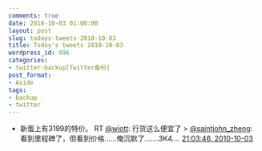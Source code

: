 ```yaml
---
comments: true
date: 2010-10-03 01:00:00
layout: post
slug: todays-tweets-2010-10-03
title: Today's tweets 2010-10-03
wordpress_id: 996
categories:
- twitter-backup[Twitter备份]
post_format:
- Aside
tags:
- backup
- twitter
---
```





  * 新蛋上有3199的特价。 RT [@wiott](http://twitter.com/wiott): 行货这么便宜了 > [@saintjohn_zheng](http://twitter.com/saintjohn_zheng): 看到里程碑了，但看到价格......俺沉默了.......3K4.... [21:03:46, 2010-10-03](http://twitter.com/gfrog/statuses/26264424424)





